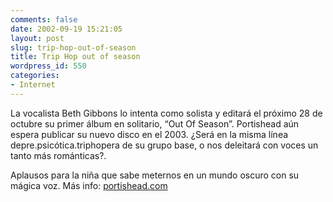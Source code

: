 ```yaml
---
comments: false
date: 2002-09-19 15:21:05
layout: post
slug: trip-hop-out-of-season
title: Trip Hop out of season
wordpress_id: 550
categories:
- Internet
---
```


La vocalista Beth Gibbons lo intenta como solista y editará el próximo 28 de octubre su primer álbum en solitario, “Out Of Season”.  Portishead aún espera publicar su nuevo disco en el 2003. ¿Será en la misma línea depre.psicótica.triphopera de su grupo base, o nos deleitará con voces un tanto más románticas?. 





Aplausos para la niña que sabe meternos en un mundo oscuro con su mágica voz. Más info: [portishead.com](http://www.portishead.co.uk)




 
